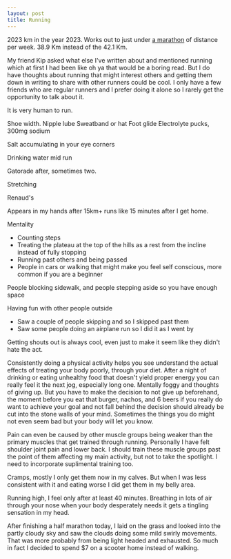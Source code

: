 ```yaml
---
layout: post
title: Running
---
```


2023 km in the year 2023.
Works out to just under [a marathon](https://www.google.com/search?q=marathon+origin&sxsrf=AJOqlzUR5Rc-13l797hbU3kch85IpdarHw%3A1677022532572&ei=RFX1Y9TOIpHM9APM74zACw&ved=0ahUKEwjUgNbi46f9AhURJn0KHcw3A7gQ4dUDCBA&uact=5&oq=marathon+origin&gs_lcp=Cgxnd3Mtd2l6LXNlcnAQAzIKCAAQgAQQFBCHAjIKCAAQgAQQFBCHAjIFCAAQgAQyBQgAEIAEMgUILhCABDIFCAAQgAQyBQgAEIAEMgUIABCABDIFCAAQgAQyBQgAEIAEOgoIABBHENYEELADOgcIABCwAxBDOgUIABCRAjoLCAAQgAQQsQMQgwE6EQguEIMBEMcBELEDENEDEIAEOgsILhCABBDHARCvAUoECEEYAFDiB1iWDGC8EGgBcAF4AIABa4gBlwSSAQM0LjKYAQCgAQHIAQrAAQE&sclient=gws-wiz-serp) of distance per week. 38.9 Km instead of the 42.1 Km.

My friend Kip asked what else I've written about and mentioned running which at first I had been like oh ya that would be a boring read. But I do have thoughts about running that might interest others and getting them down in writing to share with other runners could be cool. I only have a few friends who are regular runners and I prefer doing it alone so I rarely get the opportunity to talk about it.

It is very human to run.

Shoe width.
Nipple lube
Sweatband or hat
Foot glide
Electrolyte pucks, 300mg sodium

Salt accumulating in your eye corners

Drinking water mid run

Gatorade after, sometimes two.

Stretching

Renaud's

Appears in my hands after 15km+ runs like 15 minutes after I get home.

Mentality

- Counting steps
- Treating the plateau at the top of the hills as a rest from the incline instead of fully stopping
- Running past others and being passed
- People in cars or walking that might make you feel self conscious, more common if you are a beginner

People blocking sidewalk, and people stepping aside so you have enough space

Having fun with other people outside

- Saw a couple of people skipping and so I skipped past them
- Saw some people doing an airplane run so I did it as I went by

Getting shouts out is always cool, even just to make it seem like they didn't hate the act.

Consistently doing a physical activity helps you see understand the actual effects of treating your body poorly, through your diet. After a night of drinking or eating unhealthy food that doesn't yield proper energy you can really feel it the next jog, especially long one. Mentally foggy and thoughts of giving up. But you have to make the decision to not give up beforehand, the moment before you eat that burger, nachos, and 6 beers if you really do want to achieve your goal and not fall behind the decision should already be cut into the stone walls of your mind. Sometimes the things you do might not even seem bad but your body will let you know.

Pain can even be caused by other muscle groups being weaker than the primary muscles that get trained through running. Personally I have felt shoulder joint pain and lower back. I should train these muscle groups past the point of them affecting my main activity, but not to take the spotlight. I need to incorporate suplimental training too.

Cramps, mostly I only get them now in my calves. But when I was less consistent with it and eating worse I did get them in my belly area.

Running high, I feel only after at least 40 minutes. Breathing in lots of air through your nose when your body desperately needs it gets a tingling sensation in my head.

After finishing a half marathon today, I laid on the grass and looked into the partly cloudy sky and saw the clouds doing some mild swirly movements. That was more probably from being light headed and exhausted. So much in fact I decided to spend $7 on a scooter home instead of walking.
